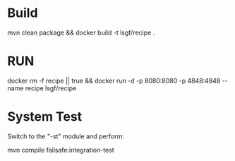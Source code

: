 # Build
mvn clean package && docker build -t lsgf/recipe .

# RUN

docker rm -f recipe || true && docker run -d -p 8080:8080 -p 4848:4848 --name recipe lsgf/recipe 

# System Test

Switch to the "-st" module and perform:

mvn compile failsafe:integration-test